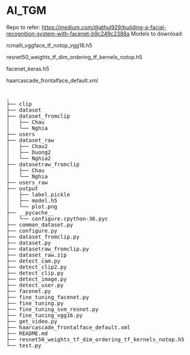 # AI_TGM
Repo to refer: https://medium.com/@athul929/building-a-facial-recognition-system-with-facenet-b9c249c2388a
Models to download:

rcmalli_vggface_tf_notop_vgg16.h5

resnet50_weights_tf_dim_ordering_tf_kernels_notop.h5

facenet_keras.h5

haarcascade_frontalface_default.xml
          
<pre>         
.
├── clip
├── dataset
├── dataset_fromclip
│   ├── Chau
│   └── Nghia
├── users
├── dataset_raw
│   ├── Chau2
│   ├── Duong2
│   └── Nghia2
├── datasetraw_fromclip
│   ├── Chau
│   └── Nghia
├── users_raw
├── output
│   ├── label.pickle
│   ├── model.h5
│   └── plot.png
├── __pycache__
│   └── configure.cpython-36.pyc
├── common_dataset.py
├── configure.py
├── dataset_fromclip.py
├── dataset.py
├── datasetraw_fromclip.py
├── dataset_raw.zip
├── detect_cam.py
├── detect_clip2.py
├── detect_clip.py
├── detect_image.py
├── detect_user.py
├── facenet.py
├── fine_tuning_facenet.py
├── fine_tuning.py
├── fine_tuning_svm_resnet.py
├── fine_tuning_vgg16.py
├── get_video.py
├── haarcascade_frontalface_default.xml
├── README.md
├── resnet50_weights_tf_dim_ordering_tf_kernels_notop.h5
└── test.py
</pre>
